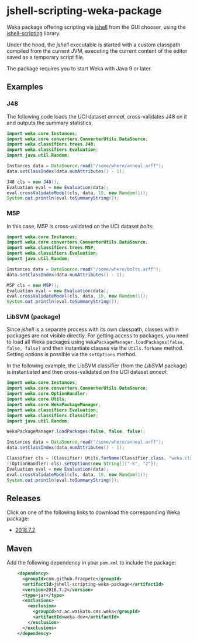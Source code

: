 # jshell-scripting-weka-package
Weka package offering scripting via [jshell](https://docs.oracle.com/javase/9/jshell/) from the GUI chooser, using the [jshell-scripting](https://github.com/fracpete/jshell-scripting) library. 

Under the hood, the *jshell* executable is started with a custom classpath compiled from the current JVM, executing the current content of the editor saved as a temporary script file.

The package requires you to start Weka with Java 9 or later.


## Examples

### J48

The following code loads the UCI dataset *anneal*, cross-validates J48 on it
and outputs the summary statistics.

```java
import weka.core.Instances;
import weka.core.converters.ConverterUtils.DataSource;
import weka.classifiers.trees.J48;
import weka.classifiers.Evaluation;
import java.util.Random;

Instances data = DataSource.read("/some/where/anneal.arff");
data.setClassIndex(data.numAttributes() - 1);

J48 cls = new J48();
Evaluation eval = new Evaluation(data);
eval.crossValidateModel(cls, data, 10, new Random(1));
System.out.println(eval.toSummaryString());
```

### M5P

In this case, M5P is cross-validated on the UCI dataset *bolts*:

```java
import weka.core.Instances;
import weka.core.converters.ConverterUtils.DataSource;
import weka.classifiers.trees.M5P;
import weka.classifiers.Evaluation;
import java.util.Random;

Instances data = DataSource.read("/some/where/bolts.arff");
data.setClassIndex(data.numAttributes() - 1);

M5P cls = new M5P();
Evaluation eval = new Evaluation(data);
eval.crossValidateModel(cls, data, 10, new Random(1));
System.out.println(eval.toSummaryString());
```


### LibSVM (package)

Since *jshell* is a separate process with its own classpath, classes within 
packages are not visible directly. For getting access to packages, you need to 
load all Weka packages using `WekaPackageManager.loadPackages(false, false, false)`
and then instantiate classes via the `Utils.forName` method. Setting options is
possible via the `setOptions` method.

In the following example, the LibSVM classifier (from the *LibSVM* package) is 
instantiated and then cross-validated on the UCI dataset *anneal*:


```java
import weka.core.Instances;
import weka.core.converters.ConverterUtils.DataSource;
import weka.core.OptionHandler;
import weka.core.Utils;
import weka.core.WekaPackageManager;
import weka.classifiers.Evaluation;
import weka.classifiers.Classifier;
import java.util.Random;

WekaPackageManager.loadPackages(false, false, false);

Instances data = DataSource.read("/some/where/anneal.arff");
data.setClassIndex(data.numAttributes() - 1);

Classifier cls = (Classifier) Utils.forName(Classifier.class, "weka.classifiers.functions.LibSVM", new String[0]);
((OptionHandler) cls).setOptions(new String[]{"-K", "2"});
Evaluation eval = new Evaluation(data);
eval.crossValidateModel(cls, data, 10, new Random(1));
System.out.println(eval.toSummaryString());
```


## Releases

Click on one of the following links to download the corresponding Weka package:

* [2018.7.2](https://github.com/fracpete/jshell-scripting-weka-package/releases/download/v2018.7.2/jshell-scripting-2018.7.2.zip)


## Maven

Add the following dependency in your `pom.xml` to include the package:

```xml
    <dependency>
      <groupId>com.github.fracpete</groupId>
      <artifactId>jshell-scripting-weka-package</artifactId>
      <version>2018.7.2</version>
      <type>jar</type>
      <exclusions>
        <exclusion>
          <groupId>nz.ac.waikato.cms.weka</groupId>
          <artifactId>weka-dev</artifactId>
        </exclusion>
      </exclusions>
    </dependency>
```

